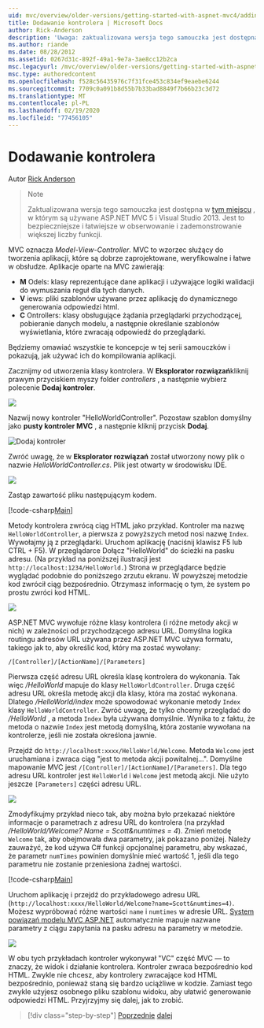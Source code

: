 ```yaml
---
uid: mvc/overview/older-versions/getting-started-with-aspnet-mvc4/adding-a-controller
title: Dodawanie kontrolera | Microsoft Docs
author: Rick-Anderson
description: 'Uwaga: zaktualizowana wersja tego samouczka jest dostępna w tym miejscu, w którym są używane ASP.NET MVC 5 i Visual Studio 2013. Jest to bezpieczniejsze i łatwiejsze w obserwowanie...'
ms.author: riande
ms.date: 08/28/2012
ms.assetid: 0267d31c-892f-49a1-9e7a-3ae8cc12b2ca
msc.legacyurl: /mvc/overview/older-versions/getting-started-with-aspnet-mvc4/adding-a-controller
msc.type: authoredcontent
ms.openlocfilehash: f528c56435976c7f31fce453c834ef9eaebe6244
ms.sourcegitcommit: 7709c0a091b8d55b7b33bad8849f7b66b23c3d72
ms.translationtype: MT
ms.contentlocale: pl-PL
ms.lasthandoff: 02/19/2020
ms.locfileid: "77456105"
---
```

# <a name="adding-a-controller"></a>Dodawanie kontrolera

Autor [Rick Anderson](https://twitter.com/RickAndMSFT)

> > [!NOTE]
> > Zaktualizowana wersja tego samouczka jest dostępna w [tym miejscu](../../getting-started/introduction/getting-started.md) , w którym są używane ASP.NET MVC 5 i Visual Studio 2013. Jest to bezpieczniejsze i łatwiejsze w obserwowanie i zademonstrowanie większej liczby funkcji.

MVC oznacza *Model-View-Controller*. MVC to wzorzec służący do tworzenia aplikacji, które są dobrze zaprojektowane, weryfikowalne i łatwe w obsłudze. Aplikacje oparte na MVC zawierają:

- **M** Odels: klasy reprezentujące dane aplikacji i używające logiki walidacji do wymuszania reguł dla tych danych.
- **V** iews: pliki szablonów używane przez aplikację do dynamicznego generowania odpowiedzi html.
- **C** Ontrollers: klasy obsługujące żądania przeglądarki przychodzącej, pobieranie danych modelu, a następnie określanie szablonów wyświetlania, które zwracają odpowiedź do przeglądarki.

Będziemy omawiać wszystkie te koncepcje w tej serii samouczków i pokazują, jak używać ich do kompilowania aplikacji.

Zacznijmy od utworzenia klasy kontrolera. W **Eksplorator rozwiązań**kliknij prawym przyciskiem myszy folder *controllers* , a następnie wybierz polecenie **Dodaj kontroler**.

![](adding-a-controller/_static/image1.png)

Nazwij nowy kontroler &quot;HelloWorldController&quot;. Pozostaw szablon domyślny jako **pusty kontroler MVC** , a następnie kliknij przycisk **Dodaj**.

![Dodaj kontroler](adding-a-controller/_static/image2.png)

Zwróć uwagę, że w **Eksplorator rozwiązań** został utworzony nowy plik o nazwie *HelloWorldController.cs*. Plik jest otwarty w środowisku IDE.

![](adding-a-controller/_static/image3.png)

Zastąp zawartość pliku następującym kodem.

[!code-csharp[Main](adding-a-controller/samples/sample1.cs)]

Metody kontrolera zwrócą ciąg HTML jako przykład. Kontroler ma nazwę `HelloWorldController`, a pierwsza z powyższych metod nosi nazwę `Index`. Wywołajmy ją z przeglądarki. Uruchom aplikację (naciśnij klawisz F5 lub CTRL + F5). W przeglądarce Dołącz &quot;HelloWorld&quot; do ścieżki na pasku adresu. (Na przykład na poniższej ilustracji jest `http://localhost:1234/HelloWorld.`) Strona w przeglądarce będzie wyglądać podobnie do poniższego zrzutu ekranu. W powyższej metodzie kod zwrócił ciąg bezpośrednio. Otrzymasz informację o tym, że system po prostu zwróci kod HTML.

![](adding-a-controller/_static/image4.png)

ASP.NET MVC wywołuje różne klasy kontrolera (i różne metody akcji w nich) w zależności od przychodzącego adresu URL. Domyślna logika routingu adresów URL używana przez ASP.NET MVC używa formatu, takiego jak to, aby określić kod, który ma zostać wywołany:

`/[Controller]/[ActionName]/[Parameters]`

Pierwsza część adresu URL określa klasę kontrolera do wykonania. Tak więc */HelloWorld* mapuje do klasy `HelloWorldController`. Druga część adresu URL określa metodę akcji dla klasy, która ma zostać wykonana. Dlatego */HelloWorld/index* może spowodować wykonanie metody `Index` klasy `HelloWorldController`. Zwróć uwagę, że tylko chcemy przeglądać do */HelloWorld* , a metoda `Index` była używana domyślnie. Wynika to z faktu, że metoda o nazwie `Index` jest metodą domyślną, która zostanie wywołana na kontrolerze, jeśli nie została określona jawnie.

Przejdź do `http://localhost:xxxx/HelloWorld/Welcome`. Metoda `Welcome` jest uruchamiana i zwraca ciąg &quot;jest to metoda akcji powitalnej...&quot;. Domyślne mapowanie MVC jest `/[Controller]/[ActionName]/[Parameters]`. Dla tego adresu URL kontroler jest `HelloWorld` i `Welcome` jest metodą akcji. Nie użyto jeszcze `[Parameters]` części adresu URL.

![](adding-a-controller/_static/image5.png)

Zmodyfikujmy przykład nieco tak, aby można było przekazać niektóre informacje o parametrach z adresu URL do kontrolera (na przykład */HelloWorld/Welcome? Name = Scott&amp;numtimes = 4*). Zmień metodę `Welcome` tak, aby obejmowała dwa parametry, jak pokazano poniżej. Należy zauważyć, że kod używa C# funkcji opcjonalnej parametru, aby wskazać, że parametr `numTimes` powinien domyślnie mieć wartość 1, jeśli dla tego parametru nie zostanie przeniesiona żadnej wartości.

[!code-csharp[Main](adding-a-controller/samples/sample2.cs)]

Uruchom aplikację i przejdź do przykładowego adresu URL (`http://localhost:xxxx/HelloWorld/Welcome?name=Scott&numtimes=4)`. Możesz wypróbować różne wartości `name` i `numtimes` w adresie URL. [System powiązań modelu MVC ASP.NET](http://odetocode.com/Blogs/scott/archive/2009/04/27/6-tips-for-asp-net-mvc-model-binding.aspx) automatycznie mapuje nazwane parametry z ciągu zapytania na pasku adresu na parametry w metodzie.

![](adding-a-controller/_static/image6.png)

W obu tych przykładach kontroler wykonywał &quot;VC&quot; część MVC — to znaczy, że widok i działanie kontrolera. Kontroler zwraca bezpośrednio kod HTML. Zwykle nie chcesz, aby kontrolery zwracające kod HTML bezpośrednio, ponieważ staną się bardzo uciążliwe w kodzie. Zamiast tego zwykle użyjesz osobnego pliku szablonu widoku, aby ułatwić generowanie odpowiedzi HTML. Przyjrzyjmy się dalej, jak to zrobić.

> [!div class="step-by-step"]
> [Poprzednie](intro-to-aspnet-mvc-4.md)
> [dalej](adding-a-view.md)

